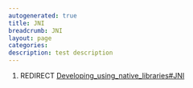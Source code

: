 ```yaml
---
autogenerated: true
title: JNI
breadcrumb: JNI
layout: page
categories: 
description: test description
---
```


1.  REDIRECT [Developing\_using\_native\_libraries\#JNI](Developing_using_native_libraries#JNI)

